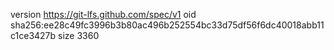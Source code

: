 version https://git-lfs.github.com/spec/v1
oid sha256:ee28c49fc3996b3b80ac496b252554bc33d75df56f6dc40018abb11c1ce3427b
size 3360
